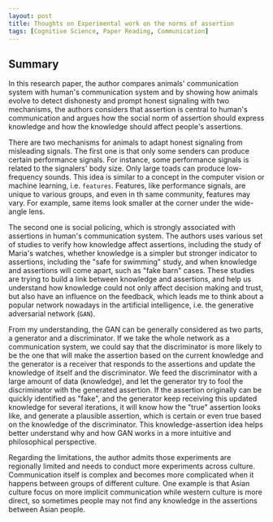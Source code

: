 ```yaml
---
layout: post
title: Thoughts on Experimental work on the norms of assertion
tags: [Cognitive Science, Paper Reading, Communication]
---
```


## Summary
In this research paper, the author compares animals' communication system with human's communication system
and by showing how animals evolve to detect dishonesty and prompt honest signaling with two mechanisms, the authors considers that assertion is central to human's communication and argues how the social norm of assertion should express knowledge and how the knowledge should affect people's assertions.

<!--excerpt-->

There are two mechanisms for animals to adapt honest signaling from misleading signals. The first one is that only some senders can produce certain performance signals. For instance, some performance signals is related to the signalers' body size. Only large toads can produce low-frequency sounds. This idea is similar to a concept in the computer vision or machine learning, i.e. `features`. Features, like performance signals, are unique to various groups, and even in th same community, features may vary. For example, same items look smaller at the corner under the wide-angle lens.

The second one is social policing, which is strongly associated with assertions in human's communication system. The authors uses various set of studies to verify how knowledge affect assertions, including the study of Maria's watches, whether knowledge is a simpler but stronger indicator to assertions, including the "safe for swimming" study, and when knowledge and assertions will come apart, such as "fake barn" cases. These studies are trying to build a link between knowledge and assertions, and help us understand how knowledge could not only affect decision making and trust, but also have an influence on the feedback, which leads me to think about a popular network nowadays in the artificial intelligence, i.e. the generative adversarial network (`GAN`).

From my understanding, the GAN can be generally considered as two parts, a generator and a discriminator. If we take the whole network as a communication system, we could say that the discriminator is more likely to be the one that will make the assertion based on the current knowledge and the generator is a receiver that responds to the assertions and update the knowledge of itself and the discriminator. We feed the discriminator with a large amount of data (knowledge), and let the generator try to fool the discriminator with the generated assertion. If the assertion originally can be quickly identified as "fake", and the generator keep receiving this updated knowledge for several iterations, it will know how the "true" assertion looks like, and generate a plausible assertion, which is certain or even true based on the knowledge of the discriminator. This knowledge-assertion idea helps better understand why and how GAN works in a more intuitive and philosophical perspective.

Regarding the limitations, the author admits those experiments are regionally limited and needs to conduct more experiments across culture. Communication itself is complex and becomes more complicated when it happens between groups of different culture. One example is that Asian culture focus on more implicit communication while western culture is more direct, so sometimes people may not find any knowledge in the assertions between Asian people.
